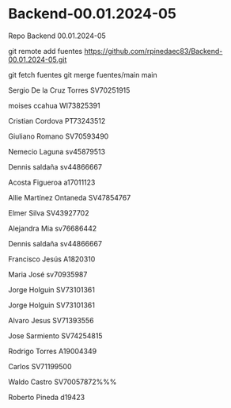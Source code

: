 # Backend-00.01.2024-05
Repo Backend 00.01.2024-05






git remote add fuentes https://github.com/rpinedaec83/Backend-00.01.2024-05.git


git fetch fuentes
git merge fuentes/main main


Sergio De la Cruz Torres SV70251915

moises ccahua WI73825391 

Cristian Cordova PT73243512

Giuliano Romano SV70593490

Nemecio Laguna sv45879513



Dennis saldaña sv44866667


Acosta Figueroa a17011123



Allie Martínez Ontaneda SV47854767

Elmer Silva SV43927702


Alejandra Mia sv76686442

Dennis saldaña sv44866667



Francisco Jesús A1820310

Maria José sv70935987


Jorge Holguin SV73101361

Jorge Holguin SV73101361



Alvaro Jesus SV71393556


Jose Sarmiento SV74254815

Rodrigo Torres A19004349


Carlos SV71199500



Waldo Castro SV70057872%%%

Roberto Pineda d19423

